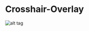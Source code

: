 # Crosshair-Overlay

![alt tag](https://raw.githubusercontent.com/uncatalyzed/Crosshair-Overlay/master/preview01.PNG)
